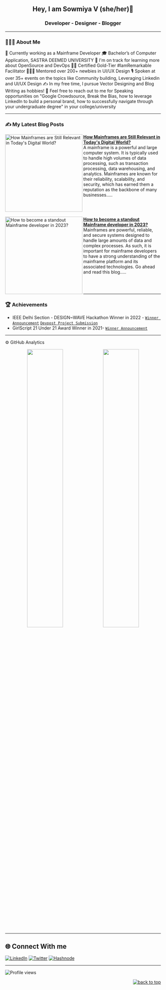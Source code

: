 <h2 align="center"> Hey, I am Sowmiya V (she/her)👋 </h2>
<h3 align="center"> Developer - Designer - Blogger </h3>

---

### 👨🏻‍💻  About Me

💼 Currently working as a Mainframe Developer
🎓 Bachelor’s of Computer Application, SASTRA DEEMED UNIVERSITY
🌱  I'm on track for learning more about OpenSource and DevOps
👩‍🏫 Certified Gold-Tier #IamRemarkable Facilitator
🧑‍🤝‍🧑 Mentored over 200+ newbies in UI/UX Design
🎙 Spoken at over 35+ events on the topics like Community building, Leveraging Linkedin and UI/UX Design
✍️  In my free time, I pursue Vector Designing and Blog Writing as hobbies!
💬  Feel free to reach out to me for Speaking opportunities on "Google Crowdsource, Break the Bias, how to leverage LinkedIn to build a personal brand, how to successfully navigate through your undergraduate degree" in your college/university

---

### ✍ My Latest Blog Posts 

<p align="left">
<a href="https://sowmiyeh.hashnode.dev/how-mainframes-are-still-relevant-in-todays-digital-world" title="How Mainframes are Still Relevant in Today's Digital World?"><img src="https://sowmiyeh.hashnode.dev/_next/image?url=https%3A%2F%2Fcdn.hashnode.com%2Fres%2Fhashnode%2Fimage%2Fupload%2Fv1671706637389%2FhGyhH56yd.png%3Fw%3D1600%26h%3D840%26fit%3Dcrop%26crop%3Dentropy%26auto%3Dcompress%2Cformat%26format%3Dwebp&w=1920&q=75" alt="How Mainframes are Still Relevant in Today's Digital World?" width="250px" align="left" /></a>
<a href="https://sowmiyeh.hashnode.dev/how-mainframes-are-still-relevant-in-todays-digital-world" title="How Mainframes are Still Relevant in Today's Digital World?"><strong>How Mainframes are Still Relevant in Today's Digital World?</strong></a>
<br/> A mainframe is a powerful and large computer system. It is typically used to handle high volumes of data processing, such as transaction processing, data warehousing, and analytics. Mainframes are known for their reliability, scalability, and security, which has earned them a reputation as the backbone of many businesses..... </p> <br/> <br/>

<p align="left">
<a href="https://sowmiyeh.hashnode.dev/how-to-become-a-standout-mainframe-developer-in-2023" title="How to become a standout Mainframe developer in 2023?"><img src="https://sowmiyeh.hashnode.dev/_next/image?url=https%3A%2F%2Fcdn.hashnode.com%2Fres%2Fhashnode%2Fimage%2Fstock%2Funsplash%2Fbe4b355663a6bf7fb1563e14169e629f.jpeg%3Fw%3D1600%26h%3D840%26fit%3Dcrop%26crop%3Dentropy%26auto%3Dcompress%2Cformat%26format%3Dwebp&w=1920&q=75" alt="How to become a standout Mainframe developer in 2023?" width="250px" align="left" /></a>
<a href="https://sowmiyeh.hashnode.dev/how-to-become-a-standout-mainframe-developer-in-2023" title="How to become a standout Mainframe developer in 2023?"><strong>How to become a standout Mainframe developer in 2023?</strong></a>
<br/>Mainframes are powerful, reliable, and secure systems designed to handle large amounts of data and complex processes. As such, it is important for mainframe developers to have a strong understanding of the mainframe platform and its associated technologies. Go ahead and read this blog..... </p> <br/> <br/>

---
  
### 🏆 Achievements

- IEEE Delhi Section - DESIGN~WAVE Hackathon Winner in 2022  - [`Winner Announcement`](https://design-wave.devpost.com/updates) [`Devpost Project Submission`](https://devpost.com/software/the-classygirl-podcast-app?ref_content=my-projects-tab&ref_feature=my_projects)           
- GirlScript 21 Under 21 Award Winner in 2021- [`Winner Announcement`](https://www.linkedin.com/feed/update/urn:li:activity:6881459004124606464/?updateEntityUrn=urn%3Ali%3Afs_feedUpdate%3A%28V2%2Curn%3Ali%3Aactivity%3A6881459004124606464%29)   
  
---

⚙️  GitHub Analytics

<p align="center">
  <img width="48%" src="https://github-readme-stats.vercel.app/api?username=sowmiyeh&show_icons=true&theme=tokyonight" />
  <img width="48%" src="https://github-readme-streak-stats.herokuapp.com/?user=sowmiyeh&theme=tokyonight" />
</p>

---
  
## 🌐 Connect With me
[![LinkedIn](https://img.shields.io/badge/LinkedIn-%230077B5.svg?logo=linkedin&logoColor=white)](https://www.linkedin.com/in/sowmiyeh) 
[![Twitter](https://img.shields.io/badge/Twitter-%231DA1F2.svg?logo=Twitter&logoColor=white)](https://twitter.com/sowmiyeh) 
[![Hashnode](https://img.shields.io/badge/Hashnode-%230077B5.svg?logo=Hashnode&logoColor=white)](https://sowmiyeh.hashnode.dev/)  
  
---  
  
![Profile views](https://gpvc.arturio.dev/sowmiyeh)  
  
<p align="right"><a href="#top"><img src="https://img.shields.io/static/v1?label&message=^&color=blue&style=flat&logo" alt="back to top" /></a></p>
